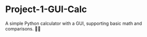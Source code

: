 # Project-1-GUI-Calc
A simple Python calculator with a GUI, supporting basic math and comparisons. 🧮✨


